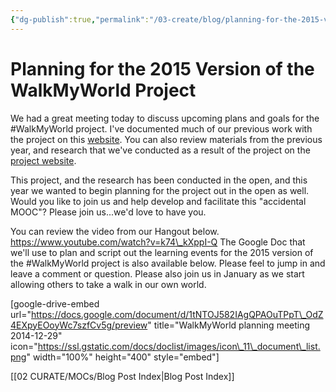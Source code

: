 ```yaml
---
{"dg-publish":true,"permalink":"/03-create/blog/planning-for-the-2015-version-of-the-walk-my-world-project/","title":"Planning for the 2015 Version of the #WalkMyWorld Project","tags":["walkmyworld"]}
---
```


# Planning for the 2015 Version of the WalkMyWorld Project

We had a great meeting today to discuss upcoming plans and goals for the #WalkMyWorld project. I've documented much of our previous work with the project on this [website](http://wiobyrne.com/tag/walkmyworld/). You can also review materials from the previous year, and research that we've conducted as a result of the project on the [project website](https://sites.google.com/site/walkmyworldproject/).

This project, and the research has been conducted in the open, and this year we wanted to begin planning for the project out in the open as well. Would you like to join us and help develop and facilitate this "accidental MOOC"? Please join us...we'd love to have you.

You can review the video from our Hangout below. https://www.youtube.com/watch?v=k74\_kXppI-Q The Google Doc that we'll use to plan and script out the learning events for the 2015 version of the #WalkMyWorld project is also available below. Please feel to jump in and leave a comment or question. Please also join us in January as we start allowing others to take a walk in our own world.

\[google-drive-embed url="https://docs.google.com/document/d/1tNTOJ582IAgQPAOuTPpT\_OdZ4EXpyEOoyWc7szfCv5g/preview" title="WalkMyWorld planning meeting 2014-12-29" icon="https://ssl.gstatic.com/docs/doclist/images/icon\_11\_document\_list.png" width="100%" height="400" style="embed"\]

[[02 CURATE/MOCs/Blog Post Index\|Blog Post Index]]